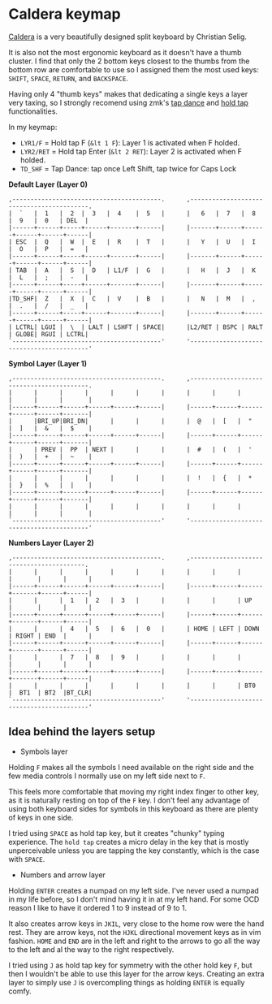

# Caldera keymap

[Caldera](https://christianselig.com/2024/07/caldera-keyboard/) is a very beautifully designed split keyboard by Christian Selig.

It is also not the most ergonomic keyboard as it doesn't have a thumb cluster. I find that only the 2 bottom keys closest to the thumbs from the bottom row are comfortable to use so I assigned them the most used keys: `SHIFT`, `SPACE`, `RETURN`, and `BACKSPACE`.

Having only 4 "thumb keys" makes that dedicating a single keys a layer very taxing, so I strongly recomend using zmk's [tap dance](https://zmk.dev/docs/keymaps/behaviors/tap-dance) and [hold tap](https://zmk.dev/docs/keymaps/behaviors/hold-tap) functionalities.

In my keymap:

- `LYR1/F` = Hold tap F (`&lt 1 F`): Layer 1 is activated when F holded.
- `LYR2/RET` = Hold tap Enter (`&lt 2 RET`): Layer 2 is activated when F holded.
- `TD_SHF` = Tap Dance: tap once Left Shift, tap twice for Caps Lock


**Default Layer (Layer 0)**

```
,-----------------------------------------.      ,------------------------------------------.
|  `   |  1   |  2  |  3   |  4    |  5   |      |   6   |  7   |  8   |  9   |  0   | DEL  |
|------+------+-----+------+-------+------|      |-------+------+------+------+------+------|
| ESC  |  Q   |  W  |  E   |  R    |  T   |      |   Y   |  U   |  I   |  O   |  P   |  =   |
|------+------+-----+------+-------+------|      |-------+------+------+------+------+------|
| TAB  |  A   |  S  |  D   | L1/F  |  G   |      |   H   |  J   |  K   |  L   |  ;   |  -   |
|------+------+-----+------+-------+------|      |-------+------+------+------+------+------|
|TD_SHF|  Z   |  X  |  C   |  V    |  B   |      |   N   |  M   |  ,   |  .   |  /   |  _   |
|------+------+-----+------+-------+------|      |-------+------+------+------+------+------|
| LCTRL| LGUI |  \  | LALT | LSHFT | SPACE|      |L2/RET | BSPC | RALT | GLOBE| RGUI | LCTRL|
`-----------------------------------------'      '------------------------------------------'
```

**Symbol Layer (Layer 1)**

```
,-----------------------------------------.      ,------------------------------------------.
|      |      |      |      |      |      |      |      |      |      |      |      |       |
|------+------+------+------+------+------|      |------+------+------+------+------+-------|
|      |BRI_UP|BRI_DN|      |      |      |      |  @   |  [   |  "   |  ]   |  &   |  $    |
|------+------+------+------+------+------|      |------+------+------+------+------+-------|
|      | PREV |  PP  | NEXT |      |      |      |  #   |  (   |  '   |  )   |  +   |  ~    |
|------+------+------+------+------+------|      |------+------+------+------+------+-------|
|      |      |      |      |      |      |      |  !   |  {   |  *   |  }   |  %   |  |    |
|------+------+------+------+------+------|      |------+------+------+------+------+-------|
|      |      |      |      |      |      |      |      |      |      |      |      |       |
`-----------------------------------------'      '------------------------------------------'

```

**Numbers Layer (Layer 2)**

```
,-----------------------------------------.      ,-----------------------------------------.
|      |      |      |      |      |      |      |      |      |      |       |      |      |
|------+------+------+------+------+------|      |------+------+------+-------+------+------|
|      |      |  1   |  2   |  3   |      |      |      |      | UP   |       |      |      |
|------+------+------+------+------+------|      |------+------+------+-------+------+------|
|      |      |  4   |  5   |  6   |  0   |      | HOME | LEFT | DOWN | RIGHT | END  |      |
|------+------+------+------+------+------|      |------+------+------+-------+------+------|
|      |      |  7   |  8   |  9   |      |      |      |      |      |       |      |      |
|------+------+------+------+------+------|      |------+------+------+-------+------+------|
|      |      |      |      |      |      |      |      |      | BT0  |  BT1  | BT2  |BT_CLR|
`-----------------------------------------'      '------------------------------------------'

```

## Idea behind the layers setup

- Symbols layer

Holding `F` makes all the symbols I need available on the right side and the few media controls I normally use on my left side next to `F`.

This feels more comfortable that moving my right index finger to other key, as it is naturally resting on top of the `F` key. I don't feel any advantage of using both keyboard sides for symbols in this keyboard as there are plenty of keys in one side.

I tried using `SPACE` as hold tap key, but it creates "chunky" typing experience. The `hold tap` creates a micro delay in the key that is mostly unperceivable unless you are tapping the key constantly, which is the case with `SPACE`.

- Numbers and arrow layer

Holding `ENTER` creates a numpad on my left side. I've never used a numpad in my life before, so I don't mind having it in at my left hand. For some OCD reason I like to have it ordered 1 to 9 instead of 9 to 1.

It also creates arrow keys in `JKIL`, very close to the home row were the hand rest. They are arrow keys, not the `HJKL` directional movement keys as in vim fashion. `HOME` and `END` are in the left and right to the arrows to go all the way to the left and al the way to the right respectively.

I tried using `J` as hold tap key for symmetry with the other hold key `F`, but then I wouldn't be able to use this layer for the arrow keys. Creating an extra layer to simply use `J` is overcompling things as holding `ENTER` is equally comfy.
